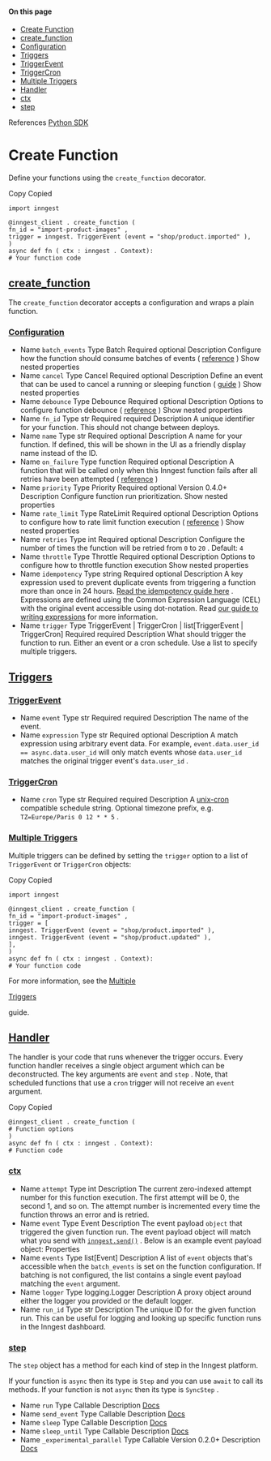 #### On this page

- [Create Function](\docs\reference\python\functions\create#create-function)
- [create\_function](\docs\reference\python\functions\create#create-function-2)
- [Configuration](\docs\reference\python\functions\create#configuration)
- [Triggers](\docs\reference\python\functions\create#triggers)
- [TriggerEvent](\docs\reference\python\functions\create#trigger-event)
- [TriggerCron](\docs\reference\python\functions\create#trigger-cron)
- [Multiple Triggers](\docs\reference\python\functions\create#multiple-triggers)
- [Handler](\docs\reference\python\functions\create#handler)
- [ctx](\docs\reference\python\functions\create#ctx)
- [step](\docs\reference\python\functions\create#step)

References [Python SDK](\docs\reference\python)

# Create Function

Define your functions using the `create_function` decorator.

Copy Copied

```
import inngest

@inngest_client . create_function (
fn_id = "import-product-images" ,
trigger = inngest. TriggerEvent (event = "shop/product.imported" ),
)
async def fn ( ctx : inngest . Context):
# Your function code
```

## [create\_function](\docs\reference\python\functions\create#create-function-2)

The `create_function` decorator accepts a configuration and wraps a plain function.

### [Configuration](\docs\reference\python\functions\create#configuration)

- Name `batch_events` Type Batch Required optional Description Configure how the function should consume batches of events ( [reference](\docs\guides\batching) ) Show nested properties
- Name `cancel` Type Cancel Required optional Description Define an event that can be used to cancel a running or sleeping function ( [guide](\docs\guides\cancel-running-functions) ) Show nested properties
- Name `debounce` Type Debounce Required optional Description Options to configure function debounce ( [reference](\docs\reference\functions\debounce) ) Show nested properties
- Name `fn_id` Type str Required required Description A unique identifier for your function. This should not change between deploys.
- Name `name` Type str Required optional Description A name for your function. If defined, this will be shown in the UI as a friendly display name instead of the ID.
- Name `on_failure` Type function Required optional Description A function that will be called only when this Inngest function fails after all retries have been attempted ( [reference](\docs\reference\functions\handling-failures) )
- Name `priority` Type Priority Required optional Version 0.4.0+ Description Configure function run prioritization. Show nested properties
- Name `rate_limit` Type RateLimit Required optional Description Options to configure how to rate limit function execution ( [reference](\docs\reference\functions\rate-limit) ) Show nested properties
- Name `retries` Type int Required optional Description Configure the number of times the function will be retried from `0` to `20` . Default: `4`
- Name `throttle` Type Throttle Required optional Description Options to configure how to throttle function execution Show nested properties
- Name `idempotency` Type string Required optional Description A key expression used to prevent duplicate events from triggering a function more than once in 24 hours. [Read the idempotency guide here](\docs\guides\handling-idempotency) . Expressions are defined using the Common Expression Language (CEL) with the original event accessible using dot-notation. Read [our guide to writing expressions](\docs\guides\writing-expressions) for more information.
- Name `trigger` Type TriggerEvent | TriggerCron | list[TriggerEvent | TriggerCron] Required required Description What should trigger the function to run. Either an event or a cron schedule. Use a list to specify multiple triggers.

## [Triggers](\docs\reference\python\functions\create#triggers)

### [TriggerEvent](\docs\reference\python\functions\create#trigger-event)

- Name `event` Type str Required required Description The name of the event.
- Name `expression` Type str Required optional Description A match expression using arbitrary event data. For example, `event.data.user_id == async.data.user_id` will only match events whose `data.user_id` matches the original trigger event's `data.user_id` .

### [TriggerCron](\docs\reference\python\functions\create#trigger-cron)

- Name `cron` Type str Required required Description A [unix-cron](https://crontab.guru/) compatible schedule string. Optional timezone prefix, e.g. `TZ=Europe/Paris 0 12 * * 5` .

### [Multiple Triggers](\docs\reference\python\functions\create#multiple-triggers)

Multiple triggers can be defined by setting the `trigger` option to a list of `TriggerEvent` or `TriggerCron` objects:

Copy Copied

```
import inngest

@inngest_client . create_function (
fn_id = "import-product-images" ,
trigger = [
inngest. TriggerEvent (event = "shop/product.imported" ),
inngest. TriggerEvent (event = "shop/product.updated" ),
],
)
async def fn ( ctx : inngest . Context):
# Your function code
```

For more information, see the [Multiple](\docs\guides\multiple-triggers)

[Triggers](\docs\guides\multiple-triggers)

guide.

## [Handler](\docs\reference\python\functions\create#handler)

The handler is your code that runs whenever the trigger occurs. Every function handler receives a single object argument which can be deconstructed. The key arguments are `event` and `step` . Note, that scheduled functions that use a `cron` trigger will not receive an `event` argument.

Copy Copied

```
@inngest_client . create_function (
# Function options
)
async def fn ( ctx : inngest . Context):
# Function code
```

### [ctx](\docs\reference\python\functions\create#ctx)

- Name `attempt` Type int Description The current zero-indexed attempt number for this function execution. The first attempt will be 0, the second 1, and so on. The attempt number is incremented every time the function throws an error and is retried.
- Name `event` Type Event Description The event payload `object` that triggered the given function run. The event payload object will match what you send with [`inngest.send()`](\docs\reference\events\send) . Below is an example event payload object: Properties
- Name `events` Type list[Event] Description A list of `event` objects that's accessible when the `batch_events` is set on the function configuration. If batching is not configured, the list contains a single event payload matching the `event` argument.
- Name `logger` Type logging.Logger Description A proxy object around either the logger you provided or the default logger.
- Name `run_id` Type str Description The unique ID for the given function run. This can be useful for logging and looking up specific function runs in the Inngest dashboard.

### [step](\docs\reference\python\functions\create#step)

The `step` object has a method for each kind of step in the Inngest platform.

If your function is `async` then its type is `Step` and you can use `await` to call its methods. If your function is not `async` then its type is `SyncStep` .

- Name `run` Type Callable Description [Docs](\docs\reference\python\steps\run)
- Name `send_event` Type Callable Description [Docs](\docs\reference\python\steps\send-event)
- Name `sleep` Type Callable Description [Docs](\docs\reference\python\steps\sleep)
- Name `sleep_until` Type Callable Description [Docs](\docs\reference\python\steps\sleep-until)
- Name `_experimental_parallel` Type Callable Version 0.2.0+ Description [Docs](\docs\reference\python\steps\parallel)